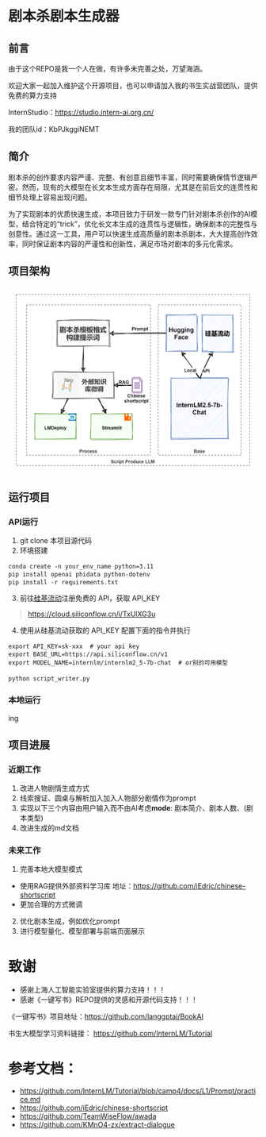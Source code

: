 # 剧本杀剧本生成器
## 前言
由于这个REPO是我一个人在做，有许多未完善之处，万望海涵。

欢迎大家一起加入维护这个开源项目，也可以申请加入我的书生实战营团队，提供免费的算力支持

InternStudio：https://studio.intern-ai.org.cn/

我的团队id：KbPJkggiNEMT
## 简介
剧本杀的创作要求内容严谨、完整、有创意且细节丰富，同时需要确保情节逻辑严密。然而，现有的大模型在长文本生成方面存在局限，尤其是在前后文的连贯性和细节处理上容易出现问题。

为了实现剧本的优质快速生成，本项目致力于研发一款专门针对剧本杀创作的AI模型，结合特定的“trick”，优化长文本生成的连贯性与逻辑性，确保剧本的完整性与创意性。通过这一工具，用户可以快速生成高质量的剧本杀剧本，大大提高创作效率，同时保证剧本内容的严谨性和创新性，满足市场对剧本的多元化需求。

## 项目架构 
![项目框架](绘图文件/框架图.png)
## 运行项目
### API运行
1. git clone 本项目源代码
2. 环境搭建
```
conda create -n your_env_name python=3.11
pip install openai phidata python-dotenv
pip install -r requirements.txt
```
3. 前往[硅基流动](https://cloud.siliconflow.cn/i/TxUlXG3u)注册免费的 API，获取 API_KEY
> https://cloud.siliconflow.cn/i/TxUlXG3u

4. 使用从硅基流动获取的 API_KEY 配置下面的指令并执行
```
export API_KEY=sk-xxx  # your api key
export BASE_URL=https://api.siliconflow.cn/v1
export MODEL_NAME=internlm/internlm2_5-7b-chat  # or别的可用模型

python script_writer.py
```
### 本地运行
ing
## 项目进展
### 近期工作
1. 改进人物剧情生成方式
2. 线索搜证、圆桌与解析加入加入人物部分剧情作为prompt
3. 实现以下三个内容由用户输入而不由AI考虑**mode**:
剧本简介、剧本人数、(剧本类型)
4. 改进生成的md文档
### 未来工作
1. 完善本地大模型模式
-  使用RAG提供外部资料学习库  地址：https://github.com/iEdric/chinese-shortscript
-  更加合理的方式微调
2. 优化剧本生成，例如优化prompt
3. 进行模型量化、模型部署与前端页面展示

# 致谢
- 感谢上海人工智能实验室提供的算力支持！！！
- 感谢《一键写书》REPO提供的灵感和开源代码支持！！！

《一键写书》项目地址：https://github.com/langgptai/BookAI

书生大模型学习资料链接：
https://github.com/InternLM/Tutorial

# 参考文档：
- https://github.com/InternLM/Tutorial/blob/camp4/docs/L1/Prompt/practice.md
- https://github.com/iEdric/chinese-shortscript
- https://github.com/TeamWiseFlow/awada
- https://github.com/KMnO4-zx/extract-dialogue

